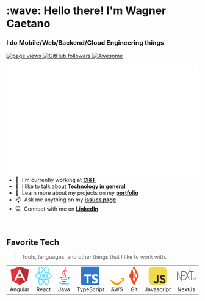 <h1 align="left" id="macropower-title">:wave: Hello there! I'm Wagner Caetano</h1>
<h3 align="left">I do Mobile/Web/Backend/Cloud Engineering things</h3>

<p align="left">
  <a href="https://github.com/WagnerCaetano/WagnerCaetano">
    <img src="https://komarev.com/ghpvc/?username=WagnerCaetano" alt="page views" />
  </a>
  <a href="https://github.com/WagnerCaetano?tab=followers">
    <img alt="GitHub followers" src="https://img.shields.io/github/followers/WagnerCaetano?color=green&logo=github">
  </a>
  <a href="https://github.com/abhisheknaiidu/awesome-github-profile-readme">
    <img alt="Awesome" src="https://awesome.re/mentioned-badge.svg">
  </a>
</p>

<a href="#macropower-title">
  <img src="https://raw.githubusercontent.com/WagnerCaetano/github-stats-transparent/output/generated/overview.svg" alt="macropower" align="right" />
</a>

- :office: &nbsp;I'm currently working at **[CI&T]**
- :speech_balloon: &nbsp;I like to talk about **Technology in general**
- :book: &nbsp;Learn more about my projects on my **[portfolio]**
- :mailbox: &nbsp;Ask me anything on my **[issues page]**
- :computer: &nbsp;Connect with me on **[LinkedIn]**

<br>

<h2 align="left" id="macropower-tech">Favorite Tech</h2>

> Tools, languages, and other things that I like to work with.

<table>
  <tr>
    <td align="center" width="96">
      <a href="#macropower-tech">
        <img src="./img/angular.svg" width="48" height="48" alt="Angular" />
      </a>
      <br>Angular
    </td>
    <td align="center" width="96">
      <a href="#macropower-tech">
        <img src="./img/react.svg" width="48" height="48" alt="React" />
      </a>
      <br>React
    </td>
    <td align="center" width="96">
      <a href="#macropower-tech">
        <img src="./img/java.svg" width="48" height="48" alt="Java" />
      </a>
      <br>Java
    </td>
    <td align="center" width="96">
      <a href="#macropower-tech">
        <img src="./img/typescript.svg" width="48" height="48" alt="TypeScript" />
      </a>
      <br>TypeScript
    </td>
    <td align="center" width="96">
      <a href="#macropower-tech" >
        <img src="./img/aws.svg" width="48" height="48" alt="AWS" />
      </a>
      <br>AWS
    </td>
    <td align="center" width="96"> 
      <a href="#macropower-tech" >
        <img src="./img/git.svg" width="48" height="48" alt="Git" />
      </a>
      <br>Git
    </td>
    <td align="center"  width="96">
      <a href="#macropower-tech">
        <img src="./img/javascript.svg" width="48" height="48" alt="Javascript" />
      </a>
      <br>Javascript
    </td>
    <td align="center" width="96">
      <a href="#macropower-tech" >
        <img src="./img/nextjs.svg" width="48" height="48" alt="NextJs" />
      </a>
      <br>NextJs
    </td>
  </tr>
</table>

[CI&T]: https://ciandt.com/ "Ci&t Home"
[issues page]: https://github.com/WagnerCaetano/WagnerCaetano/issues "MacroPower/issues"
[linkedin]: https://www.linkedin.com/in/wagner-caetano/ "Jacob Colvin LinkedIn"
[portfolio]: https://wagnercaetano.dev/projects "Portfolio"
